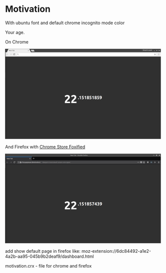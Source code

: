 Motivation
========
With ubuntu font and default chrome incognito mode color

Your age.

On Chrome

![](chrome_motivation_lysak.png)

And Firefox with [Chrome Store Foxified](https://addons.mozilla.org/uk/firefox/addon/chrome-store-foxified "Chrome Store Foxified ")

![](firefox_motivation_lysak.png)


add show default page in firefox like: moz-extension://6dc84492-a1e2-4a2b-aa95-045b9b2deaf9/dashboard.html

motivation.crx - file for chrome and firefox
